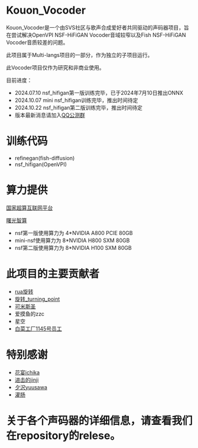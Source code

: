 # Kouon_Vocoder
Kouon_Vocoder是一个由SVS社区与歌声合成爱好者共同驱动的声码器项目，旨在尝试解决OpenVPI NSF-HiFiGAN Vocoder音域较窄以及Fish NSF-HiFiGAN Vocoder音质较差的问题。

此项目属于Multi-langs项目的一部分，作为独立的子项目运行。

此Vocoder项目仅作为研究和非商业使用。

目前进度：
- 2024.07.10 nsf_hifigan第一版训练完毕，已于2024年7月10日推出ONNX
- 2024.10.07 mini nsf_hifigan训练完毕，推出时间待定
- 2024.10.22 nsf_hifigan第二版训练完毕，推出时间待定
- 版本最新消息请加入[QQ公测群](http://qm.qq.com/cgi-bin/qm/qr?_wv=1027&k=AgfyrH0ngohMBn9iRAp9E4jZPEhoQBn5&authKey=QvzDSQcjAOk5ekwV2QXri7ovKx6WCWo%2B%2FuBdtUts%2FX%2Bqyy4esBe3JaGe7Z%2FGV8ls&noverify=0&group_code=749073684)

# 训练代码

- refinegan(fish-diffusion)
- nsf_hifigan(OpenVPI)

# 算力提供

[国家超算互联网平台](https://www.scnet.cn/)

[曙光智算](https://ac.sugon.com/)

- nsf第一版使用算力为 4*NVIDIA A800 PCIE 80GB
- mini-nsf使用算力为 8*NVIDIA H800 SXM 80GB
- nsf第二版使用算力为 8*NVIDIA H100 SXM 80GB


# 此项目的主要贡献者

- [rua旋转](https://space.bilibili.com/434036807)
- [旋转_turning_point](https://space.bilibili.com/285801087/)
- [可米斯圣](https://space.bilibili.com/51208271/)
- 爱摸鱼的zzc
- 星空
- [白菜工厂1145号员工](https://space.bilibili.com/518098961/)

# 特别感谢
- [花宴ichika](https://space.bilibili.com/1274610906)
- [进击的jinji](https://space.bilibili.com/35467228988070516)
- [夕沢yuusawa](https://space.bilibili.com/50750599)
- [灌肠]()

# 关于各个声码器的详细信息，请查看我们在repository的relese。
